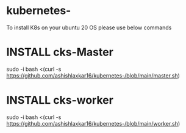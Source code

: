 # kubernetes-

To install K8s on your ubuntu 20 OS please use below commands  
# INSTALL cks-Master
sudo -i
bash <(curl -s https://github.com/ashishlaxkar16/kubernetes-/blob/main/master.sh)


# INSTALL cks-worker
sudo -i
bash <(curl -s https://github.com/ashishlaxkar16/kubernetes-/blob/main/worker.sh)

